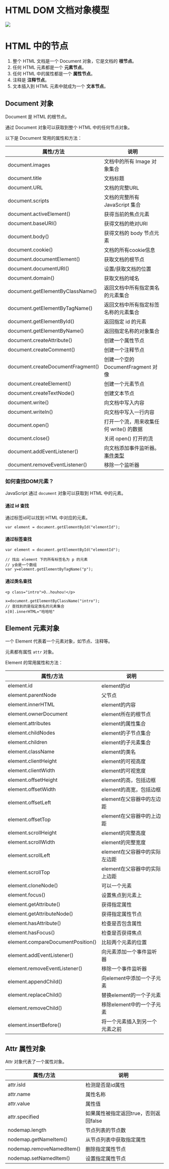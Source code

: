 # HTML DOM 文档对象模型

![](https://gw.alicdn.com/tfs/TB15cEyXRSD3KVjSZFqXXc4bpXa-486-266.gif)

# HTML 中的节点

1. 整个 HTML 文档是一个 Document 对象，它是文档的 **根节点**。
2. 任何 HTML 元素都是一个 **元素节点**。
3. 任何 HTML 中的属性都是一个 **属性节点**。
4. 注释是 **注释节点**。
5. 文本插入到 HTML 元素中就成为一个 **文本节点**。

## Document 对象

Document 是 HTML 的根节点。

通过 Document 对象可以获取到整个 HTML 中的任何节点对象。


以下是 Document 常用的属性和方法：

|属性/方法|说明|
|---|---|
|document.images|文档中的所有 Image 对象集合|
|document.title|文档标题|
|document.URL|文档的完整URL|
|document.scripts|文档的完整所有 JavaScript 集合|
|document.activeElement()|获得当前的焦点元素|
|document.baseURI()|获得文档的绝对URI|
|document.body()|获得文档的 body 节点元素|
|document.cookie()|文档的所有cookie信息|
|document.documentElement()|获取文档的根节点|
|document.documentURI()|设置/获取文档的位置|
|document.domain()|获取文档的域名|
|document.getElementByClassName()|返回文档中所有指定类名的元素集合|
|document.getElementByTagName()|返回文档中所有指定标签名称的元素集合|
|document.getElementById()|返回指定 id 的元素|
|document.getElementByName()|返回指定名称的对象集合|
|document.createAttribute()|创建一个属性节点|
|document.createComment()|创建一个注释节点|
|document.createDocumentFragment()|创建一个空的 DocumentFragment 对像|
|document.createElement()|创建一个元素节点|
|document.createTextNode()|创建文本节点|
|document.write()|向文档中写入内容|
|document.writeln()|向文档中写入一行内容|
|document.open()|打开一个流，用来收集任何 write() 的数据|
|document.close()|关闭 open() 打开的流|
|document.addEventListener()|向文档添加事件监听器。[事件类型](https://developer.mozilla.org/zh-CN/docs/Web/Events)|
|document.removeEventListener()|移除一个监听器|


### 如何查找DOM元素？

JavaScript 通过 `document` 对象可以获取到 HTML 中的元素。


#### 通过 id 查找

通过标签id可以找到 HTML 中对应的元素。

```
var element = document.getElementById("elementId");
```

#### 通过标签查找

```
var element = document.getElementById("elementId");

// 找出 element 下的所有标签名为 p 的元素
// y会是一个数组
var y=element.getElementByTagName("p");

```

#### 通过类名查找

```
<p class="intro">O..houhou!</p>

x=document.getElementByClassName("intro");
// 查找到的是指定类名的元素集合
x[0].innerHTML="哈哈哈"
```

## Element 元素对象

一个 Element 代表着一个元素对象，如节点、注释等。

元素都有属性 `attr` 对象。

Element 的常用属性和方法：

|属性/方法|说明|
|---|---|
|element.id|element的id|
|element.parentNode|父节点|
|element.innerHTML|element的内容|
|element.ownerDocument|element所在的根节点|
|element.attributes|element的属性集合|
|element.childNodes|element的子节点集合|
|element.children|element的子元素集合|
|element.className|element的类名|
|element.clientHeight|element的可视高度|
|element.clientWidth|element的可视宽度|
|element.offsetHeight|element的高，包括边框|
|element.offsetWidth|element的高宽，包括边框|
|element.offsetLeft|element在父容器中的左边距|
|element.offsetTop|element在父容器中的上边距|
|element.scrollHeight|element的完整高度|
|element.scrollWidth|element的完整宽度|
|element.scrollLeft|element在父容器中的实际左边距
|element.scrollTop|element在父容器中的实际上边距|
|element.cloneNode()|可以一个元素|
|element.focus()|设置焦点到元素上|
|element.getAttribute()|获得指定属性|
|element.getAttributeNode()|获得指定属性节点|
|element.hasAttribute()|检查是否包含属性|
|element.hasFocus()|检查是否获得焦点|
|element.compareDocumentPosition()|比较两个元素的位置|
|element.addEventListener()|向元素添加一个事件监听器|
|element.removeEventListener()|移除一个事件监听器|
|element.appendChild()|向element中添加一个子元素|
|element.replaceChild()|替换element的一个子元素|
|element.removeChild()|移除element中的一个子元素|
|element.insertBefore()|将一个元素插入到另一个元素之前|



## Attr 属性对象

Attr 对象代表了一个属性对象。

|属性/方法|说明|
|---|---|
|attr.isId|检测是否是id属性|
|attr.name|属性名称|
|attr.value|属性值|
|attr.specified|如果属性被指定返回true，否则返回false|
|nodemap.length|节点列表的节点数|
|nodemap.getNameItem()|从节点列表中获取指定属性|
|nodemap.removeNamedItem()|删除指定属性节点|
|nodemap.setNamedItem()|设置指定属性节点|

